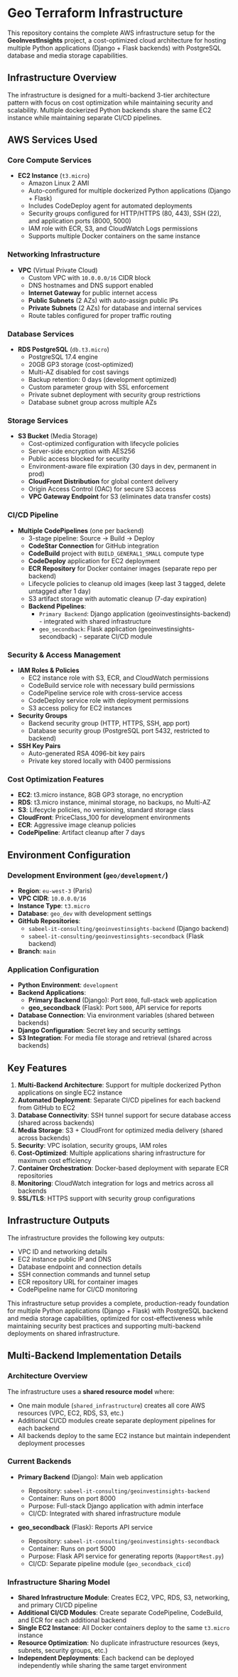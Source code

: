 # Geo Terraform Infrastructure

This repository contains the complete AWS infrastructure setup for the **GeoInvestInsights** project, a cost-optimized cloud architecture for hosting multiple Python applications (Django + Flask backends) with PostgreSQL database and media storage capabilities.

## Infrastructure Overview

The infrastructure is designed for a multi-backend 3-tier architecture pattern with focus on cost optimization while maintaining security and scalability. Multiple dockerized Python backends share the same EC2 instance while maintaining separate CI/CD pipelines.

## AWS Services Used

### Core Compute Services
- **EC2 Instance** (`t3.micro`)
  - Amazon Linux 2 AMI
  - Auto-configured for multiple dockerized Python applications (Django + Flask)
  - Includes CodeDeploy agent for automated deployments
  - Security groups configured for HTTP/HTTPS (80, 443), SSH (22), and application ports (8000, 5000)
  - IAM role with ECR, S3, and CloudWatch Logs permissions
  - Supports multiple Docker containers on the same instance

### Networking Infrastructure
- **VPC** (Virtual Private Cloud)
  - Custom VPC with `10.0.0.0/16` CIDR block
  - DNS hostnames and DNS support enabled
  - **Internet Gateway** for public internet access
  - **Public Subnets** (2 AZs) with auto-assign public IPs
  - **Private Subnets** (2 AZs) for database and internal services
  - Route tables configured for proper traffic routing

### Database Services
- **RDS PostgreSQL** (`db.t3.micro`)
  - PostgreSQL 17.4 engine
  - 20GB GP3 storage (cost-optimized)
  - Multi-AZ disabled for cost savings
  - Backup retention: 0 days (development optimized)
  - Custom parameter group with SSL enforcement
  - Private subnet deployment with security group restrictions
  - Database subnet group across multiple AZs

### Storage Services
- **S3 Bucket** (Media Storage)
  - Cost-optimized configuration with lifecycle policies
  - Server-side encryption with AES256
  - Public access blocked for security
  - Environment-aware file expiration (30 days in dev, permanent in prod)
  - **CloudFront Distribution** for global content delivery
  - Origin Access Control (OAC) for secure S3 access
  - **VPC Gateway Endpoint** for S3 (eliminates data transfer costs)

### CI/CD Pipeline
- **Multiple CodePipelines** (one per backend)
  - 3-stage pipeline: Source → Build → Deploy
  - **CodeStar Connection** for GitHub integration
  - **CodeBuild** project with `BUILD_GENERAL1_SMALL` compute type
  - **CodeDeploy** application for EC2 deployment
  - **ECR Repository** for Docker container images (separate repo per backend)
  - Lifecycle policies to cleanup old images (keep last 3 tagged, delete untagged after 1 day)
  - S3 artifact storage with automatic cleanup (7-day expiration)
  - **Backend Pipelines**:
    - `Primary Backend`: Django application (geoinvestinsights-backend) - integrated with shared infrastructure
    - `geo_secondback`: Flask application (geoinvestinsights-secondback) - separate CI/CD module

### Security & Access Management
- **IAM Roles & Policies**
  - EC2 instance role with S3, ECR, and CloudWatch permissions
  - CodeBuild service role with necessary build permissions
  - CodePipeline service role with cross-service access
  - CodeDeploy service role with deployment permissions
  - S3 access policy for EC2 instances
- **Security Groups**
  - Backend security group (HTTP, HTTPS, SSH, app port)
  - Database security group (PostgreSQL port 5432, restricted to backend)
- **SSH Key Pairs**
  - Auto-generated RSA 4096-bit key pairs
  - Private key stored locally with 0400 permissions

### Cost Optimization Features
- **EC2**: t3.micro instance, 8GB GP3 storage, no encryption
- **RDS**: t3.micro instance, minimal storage, no backups, no Multi-AZ
- **S3**: Lifecycle policies, no versioning, standard storage class
- **CloudFront**: PriceClass_100 for development environments
- **ECR**: Aggressive image cleanup policies
- **CodePipeline**: Artifact cleanup after 7 days

## Environment Configuration

### Development Environment (`geo/development/`)
- **Region**: `eu-west-3` (Paris)
- **VPC CIDR**: `10.0.0.0/16`
- **Instance Type**: `t3.micro`
- **Database**: `geo_dev` with development settings
- **GitHub Repositories**:
  - `sabeel-it-consulting/geoinvestinsights-backend` (Django backend)
  - `sabeel-it-consulting/geoinvestinsights-secondback` (Flask backend)
- **Branch**: `main`

### Application Configuration
- **Python Environment**: `development`
- **Backend Applications**:
  - **Primary Backend** (Django): Port `8000`, full-stack web application
  - **geo_secondback** (Flask): Port `5000`, API service for reports
- **Database Connection**: Via environment variables (shared between backends)
- **Django Configuration**: Secret key and security settings
- **S3 Integration**: For media file storage and retrieval (shared across backends)

## Key Features

1. **Multi-Backend Architecture**: Support for multiple dockerized Python applications on single EC2 instance
2. **Automated Deployment**: Separate CI/CD pipelines for each backend from GitHub to EC2
3. **Database Connectivity**: SSH tunnel support for secure database access (shared across backends)
4. **Media Storage**: S3 + CloudFront for optimized media delivery (shared across backends)
5. **Security**: VPC isolation, security groups, IAM roles
6. **Cost-Optimized**: Multiple applications sharing infrastructure for maximum cost efficiency
7. **Container Orchestration**: Docker-based deployment with separate ECR repositories
8. **Monitoring**: CloudWatch integration for logs and metrics across all backends
9. **SSL/TLS**: HTTPS support with security group configurations

## Infrastructure Outputs

The infrastructure provides the following key outputs:
- VPC ID and networking details
- EC2 instance public IP and DNS
- Database endpoint and connection details
- SSH connection commands and tunnel setup
- ECR repository URL for container images
- CodePipeline name for CI/CD monitoring

This infrastructure setup provides a complete, production-ready foundation for multiple Python applications (Django + Flask) with PostgreSQL backend and media storage capabilities, optimized for cost-effectiveness while maintaining security best practices and supporting multi-backend deployments on shared infrastructure.

## Multi-Backend Implementation Details

### Architecture Overview
The infrastructure uses a **shared resource model** where:
- One main module (`shared_infrastructure`) creates all core AWS resources (VPC, EC2, RDS, S3, etc.)
- Additional CI/CD modules create separate deployment pipelines for each backend
- All backends deploy to the same EC2 instance but maintain independent deployment processes

### Current Backends
- **Primary Backend** (Django): Main web application
  - Repository: `sabeel-it-consulting/geoinvestinsights-backend`
  - Container: Runs on port 8000
  - Purpose: Full-stack Django application with admin interface
  - CI/CD: Integrated with shared infrastructure module

- **geo_secondback** (Flask): Reports API service
  - Repository: `sabeel-it-consulting/geoinvestinsights-secondback`
  - Container: Runs on port 5000
  - Purpose: Flask API service for generating reports (`RapportRest.py`)
  - CI/CD: Separate pipeline module (`geo_secondback_cicd`)

### Infrastructure Sharing Model
- **Shared Infrastructure Module**: Creates EC2, VPC, RDS, S3, networking, and primary CI/CD pipeline
- **Additional CI/CD Modules**: Create separate CodePipeline, CodeBuild, and ECR for each additional backend
- **Single EC2 Instance**: All Docker containers deploy to the same `t3.micro` instance
- **Resource Optimization**: No duplicate infrastructure resources (keys, subnets, security groups, etc.)
- **Independent Deployments**: Each backend can be deployed independently while sharing the same target environment
